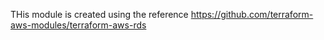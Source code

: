 THis module is created using the reference https://github.com/terraform-aws-modules/terraform-aws-rds 
